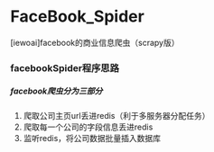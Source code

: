 # FaceBook_Spider
[iewoai]facebook的商业信息爬虫（scrapy版）
### facebookSpider程序思路

##### facebook爬虫分为三部分
1. 爬取公司主页url丢进redis（利于多服务器分配任务）
2. 爬取每一个公司的字段信息丢进redis
3. 监听redis，将公司数据批量插入数据库
